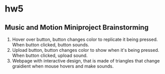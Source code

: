 # hw5

## Music and Motion Miniproject Brainstorming

1. Hover over button, button changes color to replicate it being pressed. When button clicked, button sounds.
2. Upload button, button changes color to show when it's being pressed. When button clicked, upload sound.
3. Webpage with interactive design, that is made of triangles that change graidient when mouse hovers and make sounds.


